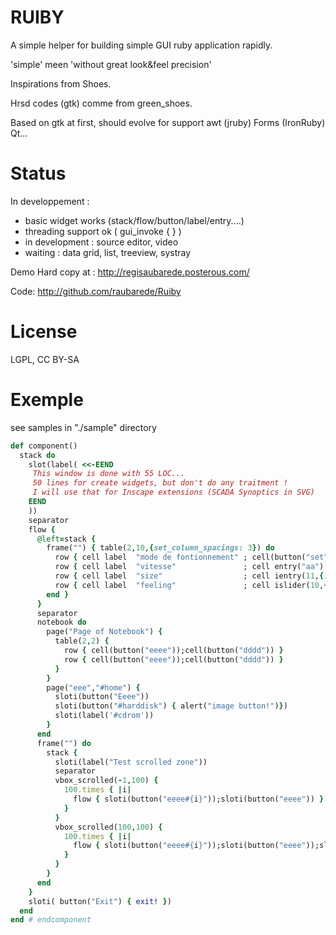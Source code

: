 RUIBY
=====

A simple helper for building simple GUI ruby application rapidly.

'simple' meen 'without great look&feel precision' 

Inspirations from Shoes.

Hrsd codes (gtk) comme from green_shoes.

Based on gtk at first, should evolve for support awt (jruby) Forms (IronRuby) Qt...


Status
======
In developpement :
* basic widget works (stack/flow/button/label/entry....)
* threading support ok ( gui_invoke { } )
* in development : source editor, video
* waiting : data grid, list, treeview, systray

Demo Hard copy at :
http://regisaubarede.posterous.com/

Code:
http://github.com/raubarede/Ruiby

License
=======
LGPL, CC BY-SA

Exemple 
======
see samples in "./sample" directory


```ruby
def component()        
  stack do
    slot(label( <<-EEND
     This window is done with 55 LOC...
     50 lines for create widgets, but don't do any traitment !
     I will use that for Inscape extensions (SCADA Synoptics in SVG) 
    EEND
    ))
    separator
    flow {
      @left=stack {
        frame("") { table(2,10,{set_column_spacings: 3}) do
          row { cell label  "mode de fontionnement" ; cell(button("set") { alert("?") }) }
          row { cell label  "vitesse"               ; cell entry("aa")  }
          row { cell label  "size"                  ; cell ientry(11,{:min=>0,:max=>100,:by=>1})  }
          row { cell label  "feeling"               ; cell islider(10,{:min=>0,:max=>100,:by=>1})  }
        end }
      }
      separator
      notebook do
        page("Page of Notebook") {
          table(2,2) {
            row { cell(button("eeee"));cell(button("dddd")) }
            row { cell(button("eeee"));cell(button("dddd")) }
          }
        }
        page("eee","#home") {
          sloti(button("Eeee"))
          sloti(button("#harddisk") { alert("image button!")})
          sloti(label('#cdrom'))
        }
      end
      frame("") do
        stack {
          sloti(label("Test scrolled zone"))
          separator
          vbox_scrolled(-1,100) { 
            100.times { |i| 
              flow { sloti(button("eeee#{i}"));sloti(button("eeee")) }
            }
          }
          vbox_scrolled(100,100) { 
            100.times { |i| 
              flow { sloti(button("eeee#{i}"));sloti(button("eeee"));sloti(button("aaa"*100)) }
            }
          }
        }
      end      
    }
    sloti( button("Exit") { exit! })
  end
end # endcomponent
```


